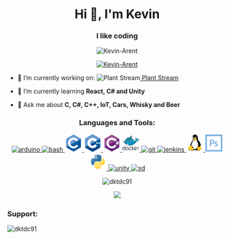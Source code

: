 <h1 align="center">Hi 👋, I'm Kevin</h1>
<h3 align="center">I like coding</h3>

<p align="center"> <img src="https://komarev.com/ghpvc/?username=dktdc91&label=Profile%20views&color=0e75b6&style=flat" alt="Kevin-Arent" /> </p>


<p align="center"> <a href="https://github.com/ryo-ma/github-profile-trophy"><img src="https://trophy2-kevin-arent.vercel.app/?username=Kevin-Arent&theme=monokai&row=1" alt="Kevin-Arent" /></a> </p>

- 🔭 I’m currently working on:  <img src="https://github.com/Kevin-Arent/Kevin-Arent/assets/117879977/903f1f95-66ee-4ff8-9e39-4e1c1a2c73e8" alt="Plant Stream" width="20" height="20"/><a href="https://plantstream3d.com/"> Plant Stream</a></p>

- 🌱 I’m currently learning **React, C# and Unity**

- 💬 Ask me about **C, C#, C++, IoT, Cars, Whisky and Beer**



<h3 align="center">Languages and Tools:</h3>
<p align="center"> <a href="https://www.arduino.cc/" target="_blank" rel="noreferrer"> <img src="https://cdn.worldvectorlogo.com/logos/arduino-1.svg" alt="arduino" width="40" height="40"/> </a> <a href="https://www.gnu.org/software/bash/" target="_blank" rel="noreferrer"> <img src="https://www.vectorlogo.zone/logos/gnu_bash/gnu_bash-icon.svg" alt="bash" width="40" height="40"/> </a> <a href="https://www.cprogramming.com/" target="_blank" rel="noreferrer"> <img src="https://raw.githubusercontent.com/devicons/devicon/master/icons/c/c-original.svg" alt="c" width="40" height="40"/> </a> <a href="https://www.w3schools.com/cpp/" target="_blank" rel="noreferrer"> <img src="https://raw.githubusercontent.com/devicons/devicon/master/icons/cplusplus/cplusplus-original.svg" alt="cplusplus" width="40" height="40"/> </a> <a href="https://www.w3schools.com/cs/" target="_blank" rel="noreferrer"> <img src="https://raw.githubusercontent.com/devicons/devicon/master/icons/csharp/csharp-original.svg" alt="csharp" width="40" height="40"/> </a> <a href="https://www.docker.com/" target="_blank" rel="noreferrer"> <img src="https://raw.githubusercontent.com/devicons/devicon/master/icons/docker/docker-original-wordmark.svg" alt="docker" width="40" height="40"/> </a> <a href="https://git-scm.com/" target="_blank" rel="noreferrer"> <img src="https://www.vectorlogo.zone/logos/git-scm/git-scm-icon.svg" alt="git" width="40" height="40"/> </a> <a href="https://www.jenkins.io" target="_blank" rel="noreferrer"> <img src="https://www.vectorlogo.zone/logos/jenkins/jenkins-icon.svg" alt="jenkins" width="40" height="40"/> </a> <a href="https://www.linux.org/" target="_blank" rel="noreferrer"> <img src="https://raw.githubusercontent.com/devicons/devicon/master/icons/linux/linux-original.svg" alt="linux" width="40" height="40"/> </a> <a href="https://www.photoshop.com/en" target="_blank" rel="noreferrer"> <img src="https://raw.githubusercontent.com/devicons/devicon/master/icons/photoshop/photoshop-line.svg" alt="photoshop" width="40" height="40"/> </a> <a href="https://www.python.org" target="_blank" rel="noreferrer"> <img src="https://raw.githubusercontent.com/devicons/devicon/master/icons/python/python-original.svg" alt="python" width="40" height="40"/> </a> <a href="https://unity.com/" target="_blank" rel="noreferrer"> <img src="https://www.vectorlogo.zone/logos/unity3d/unity3d-icon.svg" alt="unity" width="40" height="40"/> </a> <a href="https://www.adobe.com/products/xd.html" target="_blank" rel="noreferrer"> <img src="https://cdn.worldvectorlogo.com/logos/adobe-xd.svg" alt="xd" width="40" height="40"/> </a> </p>

<p align="center"><img src="https://github-readme-stats.vercel.app/api/top-langs?username=dktdc91&show_icons=true&locale=en&layout=compact&theme=monokai" alt="dktdc91" /></p>
<p align="center"><img src="https://github-readme-streak-stats.herokuapp.com/?user=Kevin-Arent&theme=monokai&hide_border=true"></p>


<h3 align="left">Support:</h3>
<p><a href="https://www.buymeacoffee.com/dktdc91"> <img align="left" src="https://cdn.buymeacoffee.com/buttons/v2/default-yellow.png" height="50" width="210" alt="dktdc91" /></a></p><br><br>
